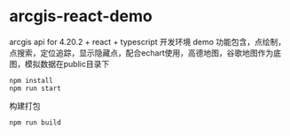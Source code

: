 # arcgis-react-demo

arcgis api for 4.20.2 + react + typescript 开发环境
demo 功能包含，点绘制，点搜索，定位追踪，显示隐藏点，配合echart使用，高德地图，谷歌地图作为底图，模拟数据在public目录下
```
npm install 
npm run start
```
构建打包
```
npm run build
```
